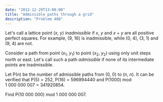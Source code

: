 ```yaml
---
date: "2012-12-29T13:00:00"
title: "Admissible paths through a grid"
description: "Problem 408"
---
```


<p>Let's call a lattice point (<var>x</var>, <var>y</var>) <i>inadmissible</i> if <var>x</var>, <var>y</var> and <var>x</var> + <var>y</var> are all positive perfect squares.
For example, (9, 16) is inadmissible, while (0, 4), (3, 1) and (9, 4) are not.</p>
<p>Consider a path from point (<var>x</var><sub>1</sub>, <var>y</var><sub>1</sub>) to point (<var>x</var><sub>2</sub>, <var>y</var><sub>2</sub>) using only unit steps north or east.
Let's call such a path <i>admissible</i> if none of its intermediate points are inadmissible.</p>
<p>Let P(<var>n</var>) be the number of admissible paths from (0, 0) to (<var>n</var>, <var>n</var>).
It can be verified that P(5) = 252, P(16) = 596994440 and P(1000) mod 1 000 000 007 = 341920854.</p>
<p>Find P(10 000 000) mod 1 000 000 007.</p>

